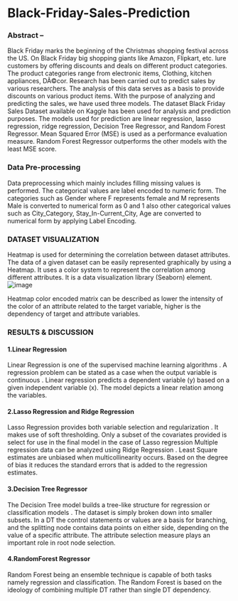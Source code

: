 # Black-Friday-Sales-Prediction
### Abstract – 
Black Friday marks the beginning of the Christmas shopping festival across the US. On Black Friday big shopping giants like Amazon, Flipkart, etc. lure customers by offering discounts and deals on different product categories. The product categories range from electronic items, Clothing, kitchen appliances, DÃ©cor. Research has been carried out to predict sales by various researchers. The analysis of this data serves as a basis to provide discounts on various product items. With the purpose of analyzing and predicting the sales, we have used three models. The dataset Black Friday Sales Dataset available on Kaggle has been used for analysis and prediction purposes. The models used for prediction are linear regression, lasso regression, ridge regression, Decision Tree Regressor, and Random Forest Regressor. Mean Squared Error (MSE) is used as a performance evaluation measure. Random Forest Regressor outperforms the other models with the least MSE score.

### Data Pre-processing
Data preprocessing which mainly includes filling missing values is performed. The categorical values are label encoded to numeric form. The categories such as Gender where F represents female and M represents Male is converted to numerical form as 0 and 1 also other categorical values such as City_Category, Stay_In-Current_City, Age are converted to numerical form by applying Label Encoding.

### DATASET VISUALIZATION
Heatmap is used for determining the correlation between dataset attributes. The data of a given dataset can be easily represented graphically by using a Heatmap. It uses a color system to represent the correlation among different attributes. It is a data visualization library (Seaborn) element.
![image](https://user-images.githubusercontent.com/89696170/138823925-b8540533-87dd-4f0c-be51-7cd121a5cbe7.png)

Heatmap color encoded matrix can be described as lower the intensity of the color of an attribute related to the target variable, higher is the dependency of target and attribute variables.

### RESULTS & DISCUSSION
#### 1.Linear Regression
Linear Regression is one of the supervised machine learning algorithms . A regression problem can be stated as a case when the output variable is continuous . Linear regression predicts a dependent variable (y) based on a given independent variable (x). The model depicts a linear relation among the variables.

#### 2.Lasso Regression and Ridge Regression
Lasso Regression provides both variable selection and regularization . It makes use of soft thresholding. Only a subset of the covariates provided is select for use in the final model in the case of Lasso regression
Multiple regression data can be analyzed using Ridge Regression . Least Square estimates are unbiased when multicollinearity occurs. Based on the degree of bias it reduces the standard errors that is added to the regression estimates.

#### 3.Decision Tree Regressor
The Decision Tree model builds a tree-like structure for regression or classification models . The dataset is simply broken down into smaller subsets. In a DT the control statements or values are a basis for branching, and the splitting node contains data points on either side, depending on the value of a specific attribute. The attribute selection measure plays an important role in root node selection.

#### 4.RandomForest Regressor
Random Forest being an ensemble technique is capable of both tasks namely regression and classification. The Random Forest is based on the ideology of combining multiple DT rather than single DT dependency.


